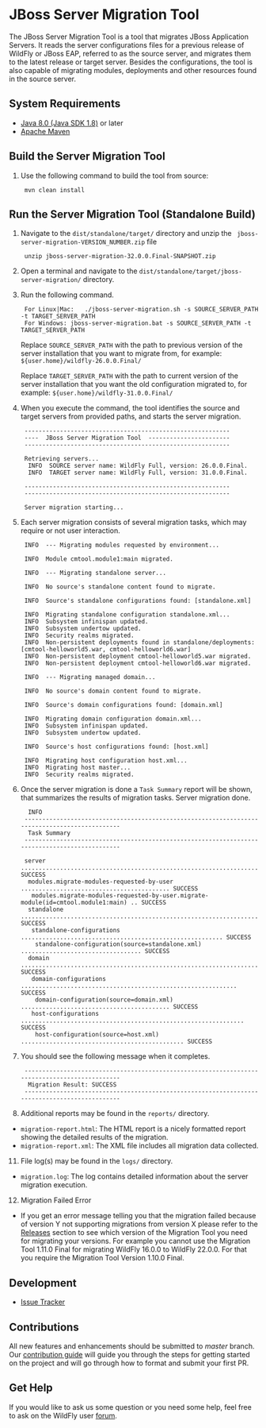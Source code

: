 JBoss Server Migration Tool
=================

The JBoss Server Migration Tool is a tool that migrates JBoss Application Servers. It reads the server configurations files for a previous release of WildFly or JBoss EAP, referred to as the source server, and migrates them to the latest release or target server. Besides the configurations, the tool is also capable of migrating modules, deployments and other resources found in the source server.

System Requirements
------------

* [Java 8.0 (Java SDK 1.8)](http://www.oracle.com/technetwork/java/javase/downloads/jdk8-downloads-2133151.html) or later
* [Apache Maven](http://maven.apache.org/download.cgi)

Build the Server Migration Tool
------------

1. Use the following command to build the tool from source:

        mvn clean install

Run the Server Migration Tool (Standalone Build)
------------

1. Navigate to the `dist/standalone/target/` directory and unzip the ` jboss-server-migration-VERSION_NUMBER.zip` file

        unzip jboss-server-migration-32.0.0.Final-SNAPSHOT.zip
2. Open a terminal and navigate to the `dist/standalone/target/jboss-server-migration/` directory.
3. Run the following command.

        For Linux|Mac:   ./jboss-server-migration.sh -s SOURCE_SERVER_PATH -t TARGET_SERVER_PATH
        For Windows: jboss-server-migration.bat -s SOURCE_SERVER_PATH -t TARGET_SERVER_PATH

    Replace `SOURCE_SERVER_PATH` with the path to previous version of the server installation that you want to migrate from, for example:  `${user.home}/wildfly-26.0.0.Final/`

    Replace `TARGET_SERVER_PATH` with the path to current version of the server installation that you want the old configuration migrated to, for example:  `${user.home}/wildfly-31.0.0.Final/`
4. When you execute the command, the tool identifies the source and target servers from provided paths, and starts the server migration.

        ----------------------------------------------------------
        ----  JBoss Server Migration Tool  -----------------------
        ----------------------------------------------------------
        
        Retrieving servers...
         INFO  SOURCE server name: WildFly Full, version: 26.0.0.Final.
         INFO  TARGET server name: WildFly Full, version: 31.0.0.Final.
        
        ----------------------------------------------------------
        ----------------------------------------------------------
        
        Server migration starting...
5. Each server migration consists of several migration tasks, which may require or not user interaction.

        INFO  --- Migrating modules requested by environment...
        
        INFO  Module cmtool.module1:main migrated.
        
        INFO  --- Migrating standalone server...
        
        INFO  No source's standalone content found to migrate.
        
        INFO  Source's standalone configurations found: [standalone.xml]
        
        INFO  Migrating standalone configuration standalone.xml...
        INFO  Subsystem infinispan updated.
        INFO  Subsystem undertow updated.
        INFO  Security realms migrated.
        INFO  Non-persistent deployments found in standalone/deployments: [cmtool-helloworld5.war, cmtool-helloworld6.war]
        INFO  Non-persistent deployment cmtool-helloworld5.war migrated.
        INFO  Non-persistent deployment cmtool-helloworld6.war migrated.
        
        INFO  --- Migrating managed domain...
        
        INFO  No source's domain content found to migrate.
        
        INFO  Source's domain configurations found: [domain.xml]
        
        INFO  Migrating domain configuration domain.xml...
        INFO  Subsystem infinispan updated.
        INFO  Subsystem undertow updated.
        
        INFO  Source's host configurations found: [host.xml]
        
        INFO  Migrating host configuration host.xml...
        INFO  Migrating host master...
        INFO  Security realms migrated.
6. Once the server migration is done a `Task Summary` report will be shown, that summarizes the results of migration tasks.
        Server migration done.
        
         INFO  
        ----------------------------------------------------------------------------------------------
         Task Summary
        ----------------------------------------------------------------------------------------------
        
        server .............................................................................. SUCCESS
         modules.migrate-modules-requested-by-user .......................................... SUCCESS
          modules.migrate-modules-requested-by-user.migrate-module(id=cmtool.module1:main) .. SUCCESS
         standalone ......................................................................... SUCCESS
          standalone-configurations ......................................................... SUCCESS
           standalone-configuration(source=standalone.xml) .................................. SUCCESS
         domain ............................................................................. SUCCESS
          domain-configurations ............................................................. SUCCESS
           domain-configuration(source=domain.xml) .......................................... SUCCESS
          host-configurations ............................................................... SUCCESS
           host-configuration(source=host.xml) .............................................. SUCCESS
7. You should see the following message when it completes.

        ----------------------------------------------------------------------------------------------
         Migration Result: SUCCESS
        ----------------------------------------------------------------------------------------------
10. Additional reports may be found in the `reports/` directory.
  * `migration-report.html`: The HTML report is a nicely formatted report showing the detailed results of the migration.
  * `migration-report.xml`: The XML file includes all migration data collected.
11. File log(s) may be found in the `logs/` directory.
  * `migration.log`: The log contains detailed information about the server migration execution.
12. Migration Failed Error
  * If you get an error message telling you that the migration failed because of version Y not supporting migrations from version X please refer to the [Releases](https://github.com/wildfly/wildfly-server-migration/releases) section to see which version of the Migration Tool you need for migrating your versions. For example you cannot use the Migration Tool 1.11.0 Final for migrating WildFly 16.0.0 to WildFly 22.0.0. For that you require the Migration Tool Version 1.10.0 Final.
      
  
Development
------------

* [Issue Tracker](https://issues.redhat.com/browse/CMTOOL)


Contributions
------------

All new features and enhancements should be submitted to _master_ branch.
Our [contribution guide](CONTRIBUTING.md) will guide you through the steps for getting started on the project and will go through how to format and submit your first PR.


Get Help
------------

If you would like to ask us some question or you need some help, feel free to ask on the WildFly user [forum](https://groups.google.com/g/wildfly).

